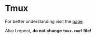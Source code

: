 # Tmux

For better understanding visit the [page](https://github.com/gpakosz/.tmux).

Also I repeat, **do not change `tmux.conf` file!**
